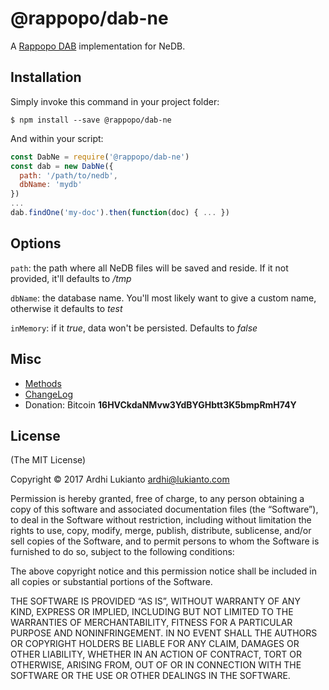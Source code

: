 # @rappopo/dab-ne

A [Rappopo DAB](https://github.com/rappopo/dab) implementation for NeDB. 

## Installation

Simply invoke this command in your project folder:

```
$ npm install --save @rappopo/dab-ne
```

And within your script:

```javascript
const DabNe = require('@rappopo/dab-ne')
const dab = new DabNe({
  path: '/path/to/nedb',
  dbName: 'mydb'
})
...
dab.findOne('my-doc').then(function(doc) { ... })
```

## Options

`path`: the path where all NeDB files will be saved and reside. If it not provided, it'll defaults to */tmp*

`dbName`: the database name. You'll most likely want to give a custom name, otherwise it defaults to *test*

`inMemory`: if it *true*, data won't be persisted. Defaults to *false* 

## Misc

* [Methods](https://github.com/rappopo/dab)
* [ChangeLog](CHANGELOG.md)
* Donation: Bitcoin **16HVCkdaNMvw3YdBYGHbtt3K5bmpRmH74Y**

## License

(The MIT License)

Copyright © 2017 Ardhi Lukianto <ardhi@lukianto.com>

Permission is hereby granted, free of charge, to any person obtaining a copy of this software and associated documentation files (the “Software”), to deal in the Software without restriction, including without limitation the rights to use, copy, modify, merge, publish, distribute, sublicense, and/or sell copies of the Software, and to permit persons to whom the Software is furnished to do so, subject to the following conditions:

The above copyright notice and this permission notice shall be included in all copies or substantial portions of the Software.

THE SOFTWARE IS PROVIDED “AS IS”, WITHOUT WARRANTY OF ANY KIND, EXPRESS OR IMPLIED, INCLUDING BUT NOT LIMITED TO THE WARRANTIES OF MERCHANTABILITY, FITNESS FOR A PARTICULAR PURPOSE AND NONINFRINGEMENT. IN NO EVENT SHALL THE AUTHORS OR COPYRIGHT HOLDERS BE LIABLE FOR ANY CLAIM, DAMAGES OR OTHER LIABILITY, WHETHER IN AN ACTION OF CONTRACT, TORT OR OTHERWISE, ARISING FROM, OUT OF OR IN CONNECTION WITH THE SOFTWARE OR THE USE OR OTHER DEALINGS IN THE SOFTWARE.